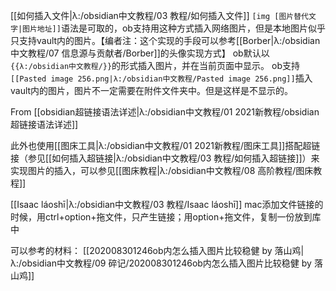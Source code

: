 [[如何插入文件|λ:/obsidian中文教程/03 教程/如何插入文件]]
`[img [图片替代文字|图片地址]]`语法是可取的，ob支持用这种方式插入网络图片，但是本地图片似乎只支持vault内的图片。【编者注：这个实现的手段可以参考[[Borber|λ:/obsidian中文教程/07 信息源与贡献者/Borber]]的头像实现方式】
ob默认以`{{λ:/obsidian中文教程/}}`的形式插入图片，并在当前页面中显示。
ob支持`[[Pasted image 256.png|λ:/obsidian中文教程/Pasted image 256.png]]`插入vault内的图片，图片不一定需要在附件文件夹中。但是这样是不显示的。

From [[obsidian超链接语法详述|λ:/obsidian中文教程/01 2021新教程/obsidian超链接语法详述]]

此外也使用[[图床工具|λ:/obsidian中文教程/01 2021新教程/图床工具]]搭配超链接（参见[[如何插入超链接|λ:/obsidian中文教程/03 教程/如何插入超链接]]）来实现图片的插入，可以参见[[图床教程|λ:/obsidian中文教程/08 高阶教程/图床教程]]


[[Isaac láoshī|λ:/obsidian中文教程/03 教程/Isaac láoshī]]
mac添加文件链接的时候，用ctrl+option+拖文件，只产生链接；用option+拖文件，复制一份放到库中

可以参考的材料：
[[202008301246ob内怎么插入图片比较稳健 by 落山鸡|λ:/obsidian中文教程/09 碎记/202008301246ob内怎么插入图片比较稳健 by 落山鸡]]